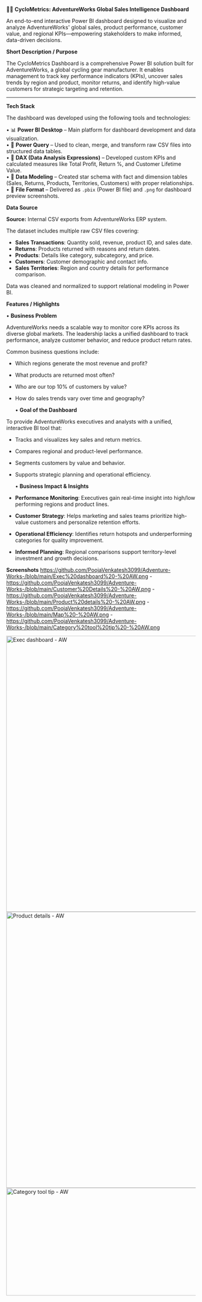 🚴‍♂️ **CycloMetrics: AdventureWorks Global Sales Intelligence Dashboard**

An end-to-end interactive Power BI dashboard designed to visualize and analyze AdventureWorks' global sales, product performance, customer value, and regional KPIs—empowering stakeholders to make informed, data-driven decisions.

**Short Description / Purpose**

The CycloMetrics Dashboard is a comprehensive Power BI solution built for AdventureWorks, a global cycling gear manufacturer. It enables management to track key performance indicators (KPIs), uncover sales trends by region and product, monitor returns, and identify high-value customers for strategic targeting and retention.

---

**Tech Stack**

The dashboard was developed using the following tools and technologies:<br>

• 📊 **Power BI Desktop** – Main platform for dashboard development and data visualization.<br>
• 🧹 **Power Query** – Used to clean, merge, and transform raw CSV files into structured data tables.<br>
• 🧠 **DAX (Data Analysis Expressions)** – Developed custom KPIs and calculated measures like Total Profit, Return %, and Customer Lifetime Value.<br>
• 🔗 **Data Modeling** – Created star schema with fact and dimension tables (Sales, Returns, Products, Territories, Customers) with proper relationships.<br>
• 📁 **File Format** – Delivered as `.pbix` (Power BI file) and `.png` for dashboard preview screenshots.

**Data Source**

**Source:** Internal CSV exports from AdventureWorks ERP system.

The dataset includes multiple raw CSV files covering:

* **Sales Transactions**: Quantity sold, revenue, product ID, and sales date.
* **Returns**: Products returned with reasons and return dates.
* **Products**: Details like category, subcategory, and price.
* **Customers**: Customer demographic and contact info.
* **Sales Territories**: Region and country details for performance comparison.

Data was cleaned and normalized to support relational modeling in Power BI.

**Features / Highlights**

  • **Business Problem**

AdventureWorks needs a scalable way to monitor core KPIs across its diverse global markets. The leadership lacks a unified dashboard to track performance, analyze customer behavior, and reduce product return rates.

Common business questions include:

* Which regions generate the most revenue and profit?
* What products are returned most often?
* Who are our top 10% of customers by value?
* How do sales trends vary over time and geography?

   • **Goal of the Dashboard**

To provide AdventureWorks executives and analysts with a unified, interactive BI tool that:

* Tracks and visualizes key sales and return metrics.
* Compares regional and product-level performance.
* Segments customers by value and behavior.
* Supports strategic planning and operational efficiency.

   • **Business Impact & Insights**

* **Performance Monitoring**: Executives gain real-time insight into high/low performing regions and product lines.
* **Customer Strategy**: Helps marketing and sales teams prioritize high-value customers and personalize retention efforts.
* **Operational Efficiency**: Identifies return hotspots and underperforming categories for quality improvement.
* **Informed Planning**: Regional comparisons support territory-level investment and growth decisions.


**Screenshots**
https://github.com/PoojaVenkatesh3099/Adventure-Works-/blob/main/Exec%20dashboard%20-%20AW.png - https://github.com/PoojaVenkatesh3099/Adventure-Works-/blob/main/Customer%20Details%20-%20AW.png - https://github.com/PoojaVenkatesh3099/Adventure-Works-/blob/main/Product%20details%20-%20AW.png - https://github.com/PoojaVenkatesh3099/Adventure-Works-/blob/main/Map%20-%20AW.png - https://github.com/PoojaVenkatesh3099/Adventure-Works-/blob/main/Category%20tool%20tip%20-%20AW.png 

<img width="1311" height="735" alt="Exec dashboard - AW" src="https://github.com/user-attachments/assets/3d5e24a1-5ac5-4974-be4d-f47e2619caae" />
<img width="1312" height="735" alt="Product details - AW" src="https://github.com/user-attachments/assets/1440a139-cabc-4074-acfb-2f262a8325b2" />
<img width="540" height="287" alt="Category tool tip - AW" src="https://github.com/user-attachments/assets/5a48d89a-b695-4137-9c60-512ad5e02461" />



